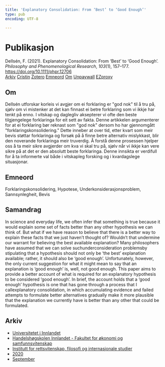 ```yaml
---
title: 'Explanatory Consolidation: From ‘Best’ to ‘Good Enough’'
type: pub
encoding: UTF-8

---
```

<h1>Publikasjon</h1>
<article id="csl-bib-container-E8JQ4UD9" class="csl-bib-container">
  <div class="csl-bib-body"> <div class="csl-entry">Dellsén, F. (2021). Explanatory Consolidation: From ‘Best’ to ‘Good Enough’. <i>Philosophy and Phenomenological Research</i>, <i>103</i>(1), 157–177. <a href="https://doi.org/10.1111/phpr.12706">https://doi.org/10.1111/phpr.12706</a></div> </div>
  <div class="csl-bib-buttons">
    <a href="#taxonomy-article-E8JQ4UD9" alt="archive" class="csl-bib-button">Arkiv</a>
    <a href="https://app.cristin.no/results/show.jsf?id=1828867" alt="Cristin" class="csl-bib-button">Cristin</a>
    <a href="http://zotero.org/groups/5881554/items/E8JQ4UD9" alt="Zotero" class="csl-bib-button">Zotero</a>
    <a href="#keywords-article-E8JQ4UD9" alt="keywords" class="csl-bib-button">Emneord</a>
    <a href="#about-article-E8JQ4UD9" alt="about_pub" class="csl-bib-button">Om</a>
    <a href="https://onlinelibrary.wiley.com/doi/pdfdirect/10.1111/phpr.12706" alt="Unpaywall" class="csl-bib-button">Unpaywall</a>
    <a href="https://onlinelibrary.wiley.com/doi/pdfdirect/10.1111/phpr.12706" alt="EZproxy" class="csl-bib-button">EZproxy</a>
  </div>
  <div id="csl-bib-meta-container-E8JQ4UD9"></div>
</article>
<div id="csl-bib-meta-E8JQ4UD9" class="csl-bib-meta">
  <article id="about-article-E8JQ4UD9" class="about_pub-article">
    <h1>Om</h1>
    Dellsén utforskar korleis vi avgjer om ei forklaring er "god nok" til å tru på, sjølv om vi mistenker at det kan finnast ei betre forklaring som vi ikkje har tenkt på enno. I vitskap og daglegliv aksepterer vi ofte den beste tilgjengelege forklaringa for eit sett av fakta. Denne artikkelen argumenterer for at ei forklaring bør reknast som "god nok" dersom ho har gjennomgått "forklaringskonsolidering." Dette inneber at over tid, etter kvart som meir bevis støttar forklaringa og forsøk på å finne betre alternativ mislykkast, blir den noverande forklaringa meir truverdig. Å forstå denne prosessen hjelper oss å ta meir sikre avgjerder om kva vi skal tru på, sjølv når vi ikkje kan vere sikre på at det er den absolutt beste forklaringa. Denne innsikta er verdifull for å ta informerte val både i vitskapleg forsking og i kvardagslege situasjonar.
  </article>
  <article id="keywords-article-E8JQ4UD9" class="keywords-article">
    <h1>Emneord</h1>
    Forklaringskonsolidering, Hypotese, Underkonsiderasjonsproblem, Sannsynlegheit, Bevis
  </article>
  <article id="abstract-article-E8JQ4UD9" class="abstract-article">
    <h1>Samandrag</h1>
    In science and everyday life, we often infer that something is true because it would explain some set of facts better than any other hypothesis we can think of. But what if we have reason to believe that there is a better way to explain these facts that we just haven’t thought of? Wouldn’t that undermine our warrant for believing the best available explanation? Many philosophers have assumed that we can solve suchunderconsideration problemsby stipulating that a hypothesis should not only be ‘the best’ explanation available; rather, it should also be ‘good enough’. Unfortunately, however, the only current suggestion for what it might mean to say that an explanation is ‘good enough’ is, well, not good enough. This paper aims to provide a better account of what is required for an explanatory hypothesis to be considered ‘good enough’. In brief, the account holds that a ‘good enough’ hypothesis is one that has gone through a process that I callexplanatory consolidation, in which accumulating evidence and failed attempts to formulate better alternatives gradually make it more plausible that the explanation we currently have is better than any other that could be formulated.
  </article>
  <article id="taxonomy-article-E8JQ4UD9" class="taxonomy-article">
    <h1>Arkiv</h1>
    <ul>
      <li>
        <a href="/nn/archive/?key=3DCRN523">Universitetet i Innlandet</a>
      </li>
      <li>
        <a href="/nn/archive/?key=DU8Q9LN9">Handelshøgskolen Innlandet - Fakultet for økonomi og samfunnsvitenskap</a>
      </li>
      <li>
        <a href="/nn/archive/?key=ITYAG68H">Institutt for rettsvitenskap, filosofi og internasjonale studier</a>
      </li>
      <li>
        <a href="/nn/archive/?key=JASBEF8B">2020</a>
      </li>
      <li>
        <a href="/nn/archive/?key=WFSUR3KE">September</a>
      </li>
    </ul>
  </article>
</div>
